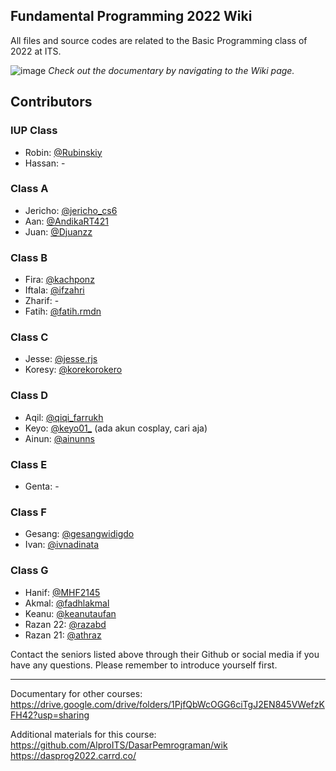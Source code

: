 ## Fundamental Programming 2022 Wiki
All files and source codes are related to the Basic Programming class of 2022 at ITS.

![image](https://user-images.githubusercontent.com/117990315/210136544-a3bd4314-f8d5-4000-b2d8-356f94bbb6c7.png)
<i>Check out the documentary by navigating to the Wiki page.</i>

## Contributors
### IUP Class
- Robin: [@Rubinskiy](https://github.com/Rubinskiy)
- Hassan: -

### Class A
- Jericho: [@jericho_cs6](https://www.instagram.com/jericho_cs6/)
- Aan: [@AndikaRT421](https://github.com/AndikaRT421)
- Juan: [@Djuanzz](https://github.com/Djuanzz)

### Class B
- Fira: [@kachponz](https://github.com/kachponz)
- Iftala: [@ifzahri](https://github.com/ifzahri)
- Zharif: -
- Fatih: [@fatih.rmdn](https://www.instagram.com/fatih.rmdn)

### Class C 
- Jesse: [@jesse.rjs](https://www.instagram.com/jesse.rjs)
- Koresy: [@korekorokero](https://github.com/korekorokero)

### Class D
- Aqil: [@qiqi_farrukh](https://www.instagram.com/qiqi_farrukh)
- Keyo: [@keyo01_](https://www.instagram.com/keyo01_) (ada akun cosplay, cari aja)
- Ainun: [@ainunns](https://github.com/ainunns)

### Class E
- Genta: -

### Class F
- Gesang: [@gesangwidigdo](https://github.com/gesangwidigdo)
- Ivan: [@ivnadinata](https://www.instagram.com/ivnadinata)

### Class G
- Hanif: [@MHF2145](https://github.com/MHF2145)
- Akmal: [@fadhlakmal](https://github.com/fadhlakmal)
- Keanu: [@keanutaufan](https://github.com/keanutaufan)
- Razan 22: [@razabd](https://github.com/razabd)
- Razan 21: [@athraz](https://github.com/athraz)

Contact the seniors listed above through their Github or social media if you have any questions. Please remember to introduce yourself first.
***

Documentary for other courses:<br>
https://drive.google.com/drive/folders/1PjfQbWcOGG6ciTgJ2EN845VWefzKFH42?usp=sharing

Additional materials for this course:<br>
https://github.com/AlproITS/DasarPemrograman/wik<br>
https://dasprog2022.carrd.co/
